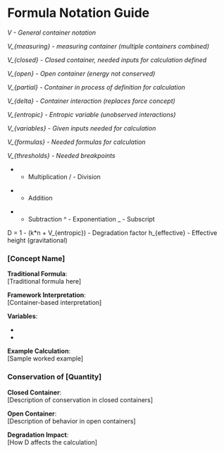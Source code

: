 # Formula Notation Guide #

*V               - General container notation*

*V_{measuring}      - measuring container (multiple containers combined)*

*V_{closed}      - Closed container, needed inputs for calculation defined*

*V_{open}        - Open container (energy not conserved)*

*V_{partial}		- Container in process of definition for calculation*

*V_{delta}       - Container interaction (replaces force concept)*

*V_{entropic}    - Entropic variable (unobserved interactions)*

*V_{variables} 	- Given inputs needed for calculation*

*V_{formulas} 	- Needed formulas for calculation*

*V_{thresholds} 	- Needed breakpoints*


*   - Multiplication
/   - Division
+   - Addition
-   - Subtraction
^   - Exponentiation
_   - Subscript

D = 1 - (k*n + V_{entropic})   - Degradation factor
h_{effective}                  - Effective height (gravitational)

### [Concept Name] ###

**Traditional Formula**:  
[Traditional formula here]

**Framework Interpretation**:  
[Container-based interpretation]

**Variables**:  
- [Var1]: [Description]  
- [Var2]: [Description]

**Example Calculation**:  
[Sample worked example]

### Conservation of [Quantity] ###

**Closed Container**:  
[Description of conservation in closed containers]

**Open Container**:  
[Description of behavior in open containers]

**Degradation Impact**:  
[How D affects the calculation]